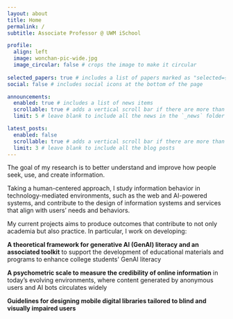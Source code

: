 ```yaml
---
layout: about
title: Home
permalink: /
subtitle: Associate Professor @ UWM iSchool

profile:
  align: left
  image: wonchan-pic-wide.jpg
  image_circular: false # crops the image to make it circular
  
selected_papers: true # includes a list of papers marked as "selected={true}"
social: false # includes social icons at the bottom of the page

announcements:
  enabled: true # includes a list of news items
  scrollable: true # adds a vertical scroll bar if there are more than 3 news items
  limit: 5 # leave blank to include all the news in the `_news` folder

latest_posts:
  enabled: false
  scrollable: true # adds a vertical scroll bar if there are more than 3 new posts items
  limit: 3 # leave blank to include all the blog posts
---
```


The goal of my research is to better understand and improve how people seek, use, and create information. 

Taking a human-centered approach, I study information behavior in technology-mediated environments, such as the web and AI-powered systems, and contribute to the design of information systems and services that align with users’ needs and behaviors.

My current projects aims to produce outcomes that contribute to not only academia but also practice. In particular, I work on developing:

**A theoretical framework for generative AI (GenAI) literacy  and an associated toolkit** to support the development of educational materials and programs to enhance college students' GenAI literacy

**A psychometric scale to measure the credibility of online information** in today’s evolving environments, where content generated by anonymous users and AI bots circulates widely

**Guidelines for designing mobile digital libraries tailored to blind and visually impaired users** 
